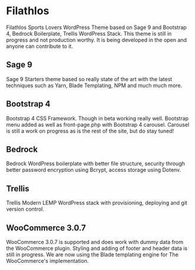 # Filathlos

Filathlos Sports Lovers WordPress Theme based on Sage 9 and Bootstrap 4, Bedrock Boilerplate, Trellis WordPress Stack. This theme is still in progress and not production worthy. It is being developed in the open and anyone can contribute to it.

## Sage 9
Sage 9 Starters theme based so really state of the art with the latest techniques such as Yarn, Blade Templating, NPM and much much more.

## Bootstrap 4
Bootstrap 4 CSS Framework. Though in beta working really well. Bootstrap menu added as well as front-page.php with Bootstrap 4 carousel. Carousel is still a work on progress as is the rest of the site, but do stay tuned!

## Bedrock
Bedrock WordPress boilerplate with better file structure, security through better password encryption using Bcrypt, access storage using Dotenv.

## Trellis
Trellis Modern LEMP WordPress stack with provisioning, deploying and git version control.

## WooCommerce 3.0.7
WooCommerce 3.0.7 is supported and does work with dummy data from the WooCommerce plugin. Styling and adding of footer and header data is still in progress. We are now using the Blade templating engine for The WooCommerce's implementation.

